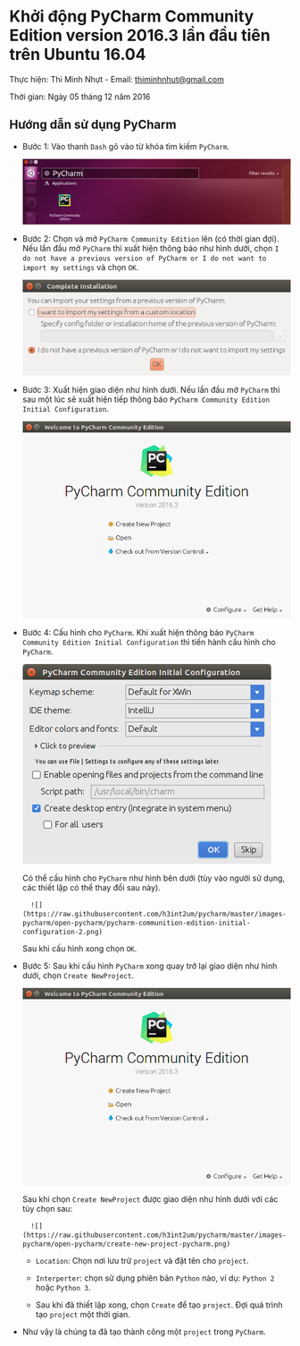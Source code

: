 # Khởi động PyCharm Community Edition version 2016.3 lần đầu tiên trên Ubuntu 16.04

Thực hiện: Thi Minh Nhựt - Email: thiminhnhut@gmail.com

Thời gian: Ngày 05 tháng 12 năm 2016

## Hướng dẫn sử dụng PyCharm

* Bước 1: Vào thanh `Dash` gõ vào từ khóa tìm kiếm `PyCharm`.

	![](https://raw.githubusercontent.com/h3int2um/pycharm/master/images-pycharm/open-pycharm/open-pycharm.png)
		
* Bước 2: Chọn và mở `PyCharm Community Edition` lên (có thời gian đợi). Nếu lần đầu mở `PyCharm` 
thì xuất hiện thông báo như hình dưới, chọn `I do not have a previous version of PyCharm or I do not want to import my settings` 
và chọn `OK`.

	![](https://raw.githubusercontent.com/h3int2um/pycharm/master/images-pycharm/open-pycharm/pycharm-complete-install.png)
		
* Bước 3: Xuất hiện giao diện như hình dưới. Nếu lần đầu mở `PyCharm` thì sau một lúc sẽ xuất hiện tiếp thông báo 
`PyCharm Community Edition Initial Configuration`.

	![](https://raw.githubusercontent.com/h3int2um/pycharm/master/images-pycharm/open-pycharm/webcome-pycharm-community-edition.png)
		
		
* Bước 4: Cấu hình cho `PyCharm`. Khi xuất hiện thông báo `PyCharm Community Edition Initial Configuration` thì tiến hành cấu hình cho `PyCharm`.

	![](https://raw.githubusercontent.com/h3int2um/pycharm/master/images-pycharm/open-pycharm/pycharm-communition-edition-initial-configuration-1.png)

	Có thể cấu hình cho `PyCharm` như hình bên dưới (tùy vào người sử dụng, các thiết lập có thể thay đổi sau này).
	
		![](https://raw.githubusercontent.com/h3int2um/pycharm/master/images-pycharm/open-pycharm/pycharm-communition-edition-initial-configuration-2.png)
		
	Sau khi cấu hình xong chọn `OK`.

* Bước 5: Sau khi cấu hình `PyCharm` xong quay trở lại giao diện như hình dưới, chọn `Create NewProject`.

	![](https://raw.githubusercontent.com/h3int2um/pycharm/master/images-pycharm/open-pycharm/webcome-pycharm-community-edition.png)
	
	Sau khi chọn `Create NewProject` được giao diện như hình dưới với các tùy chọn sau:
	
		![](https://raw.githubusercontent.com/h3int2um/pycharm/master/images-pycharm/open-pycharm/create-new-project-pycharm.png)		
		
	+ `Location`: Chọn nơi lưu trữ `project` và đặt tên cho `project`.
	
	+ `Interperter`: chọn sử dụng phiên bản `Python` nào, ví dụ: `Python 2` hoặc `Python 3`.
	
	+ Sau khi đã thiết lập xong, chọn `Create` để tạo `project`. Đợi quá trình tạo `project` một thời gian.
	
* Như vậy là chúng ta đã tạo thành công một `project` trong `PyCharm`.
